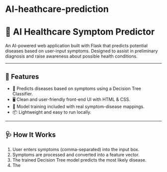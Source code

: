 # AI-heathcare-prediction
# 🧠 AI Healthcare Symptom Predictor

An AI-powered web application built with Flask that predicts potential diseases based on user-input symptoms. Designed to assist in preliminary diagnosis and raise awareness about possible health conditions.

---

## 🚀 Features

- 🎯 Predicts diseases based on symptoms using a Decision Tree Classifier.
- 🖥️ Clean and user-friendly front-end UI with HTML & CSS.
- 💾 Model training included with real symptom-disease mappings.
- 📦 Lightweight and easy to run locally.

---

## 🩺 How It Works

1. User enters symptoms (comma-separated) into the input box.
2. Symptoms are processed and converted into a feature vector.
3. The trained Decision Tree model predicts the most likely disease.
4. The
